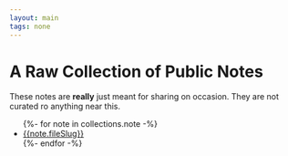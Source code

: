 ```yaml
---
layout: main
tags: none
---
```


# A Raw Collection of Public Notes

These notes are **really** just meant for sharing on occasion. They are not curated ro anything near this.

<ul>
{%- for note in collections.note -%}
  <li><a href="{{note.url}}">{{note.fileSlug}}</a></li>
{%- endfor -%}
</ul>
